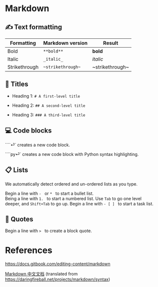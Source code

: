 # Markdown

## ✍ Text formatting

| Formatting    | Markdown version  | Result          |
| ------------- | ----------------- | --------------- |
| Bold          | `**bold**`        | **bold**        |
| Italic        | `_italic_`        | _italic_        |
| Strikethrough | `~strikethrough~` | ~strikethrough~ |



## 📌 **Titles**

- Heading 1: `# A first-level title`

- Heading 2: `## A second-level title`

- Heading 3: `### A third-level title`



## 💻 **Code blocks**

\````⏎` creates a new code block.

\````py⏎` creates a new code block with Python syntax highlighting.



## **📋** **Lists**

We automatically detect ordered and un-ordered lists as you type. 

Begin a line with `- ` or `* ` to start a bullet list.  
Being a line with `1. ` to start a numbered list. Use `Tab` to go one level deeper, and `Shift+Tab` to go up. Begin a line with `- [ ] ` to start a task list.



## **🎤** **Quotes**

Begin a line with `> ` to create a block quote.



# References

https://docs.gitbook.com/editing-content/markdown

[ Markdown 中文文档](https://markdown-zh.readthedocs.io/en/latest/) (translated from https://daringfireball.net/projects/markdown/syntax)

